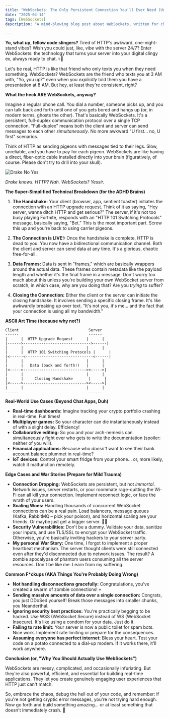 ```yaml
---
title: "WebSockets: The Only Persistent Connection You'll Ever Need (Until They Invent Telepathy)"
date: "2025-04-14"
tags: [WebSockets]
description: "A mind-blowing blog post about WebSockets, written for chaotic Gen Z engineers who are probably doomscrolling right now instead of actually working."

---
```


**Yo, what up, fellow code slingers?** Tired of HTTP's awkward, one-night-stand vibes? Wish you could just, like, *vibe* with the server 24/7? Enter WebSockets: the technology that turns your server into your digital clingy ex, always ready to chat. 💀🙏

Let's be real, HTTP is like that friend who only texts you when they need something. WebSockets? WebSockets are the friend who texts you at 3 AM with, "Yo, you up?" even when you *explicitly* told them you have a presentation at 8 AM.  But hey, at least they're consistent, right?

**What the heck ARE WebSockets, anyway?**

Imagine a regular phone call. You dial a number, someone picks up, and you can talk back and forth until one of you gets bored and hangs up (or, in modern terms, ghosts the other). That's basically WebSockets. It's a persistent, full-duplex communication protocol over a single TCP connection.  "Full-duplex" means both the client and server can send messages to each other *simultaneously*. No more awkward "U first... no, U first" scenarios.

Think of HTTP as sending pigeons with messages tied to their legs. Slow, unreliable, and you have to pay for each pigeon. WebSockets are like having a direct, fiber-optic cable installed directly into your brain (figuratively, of course. Please don't try to drill into your skull).

![Drake No Yes](https://i.imgflip.com/30b5in.jpg)

*Drake knows. HTTP? Nah. WebSockets? Yessir.*

**The Super-Simplified Technical Breakdown (for the ADHD Brains)**

1.  **The Handshake:**  Your client (browser, app, sentient toaster) initiates the connection with an HTTP upgrade request. Think of it as saying, "Hey server, wanna ditch HTTP and get serious?"  The server, if it's not too busy playing Fortnite, responds with an "HTTP 101 Switching Protocols" message, basically saying, "Bet." This is the most important part. Screw this up and you're back to using carrier pigeons.

2.  **The Connection is LIVE!:** Once the handshake is complete, HTTP is dead to you.  You now have a bidirectional communication channel.  Both the client and server can send data at any time.  It's a glorious, chaotic free-for-all.

3.  **Data Frames:**  Data is sent in "frames," which are basically wrappers around the actual data. These frames contain metadata like the payload length and whether it's the final frame in a message. Don't worry too much about this unless you're building your own WebSocket server from scratch, in which case, why are you doing that? Are you *trying* to suffer?

4.  **Closing the Connection:**  Either the client or the server can initiate the closing handshake. It involves sending a specific closing frame.  It's like awkwardly breaking up over text. "It's not you, it's me... and the fact that your connection is using all my bandwidth."

**ASCII Art Time (because why not?)**

```
Client                               Server
------                               ------
|      |  HTTP Upgrade Request      |      |
|------>------------------------------>------|
|      |                            |      |
|      |  HTTP 101 Switching Protocols |      |
|<------<------------------------------<------|
|      |                            |      |
|      |   Data (back and forth!)   |      |
|<----->----------------------------><----->|
|      |                            |      |
|      |     Closing Handshake       |      |
|<----->----------------------------><----->|
|      |                            |      |
------                               ------
```

**Real-World Use Cases (Beyond Chat Apps, Duh)**

*   **Real-time dashboards:** Imagine tracking your crypto portfolio crashing in real-time. Fun times!
*   **Multiplayer games:**  So your character can die instantaneously instead of with a slight delay.  Efficiency!
*   **Collaborative editing:**  So you and your arch-nemesis can simultaneously fight over who gets to write the documentation (spoiler: neither of you will).
*   **Financial applications:**  Because who *doesn't* want to see their bank account balance plummet in real-time?
*   **IoT devices:**  Control your smart fridge from your phone... or, more likely, watch it malfunction remotely.

**Edge Cases and War Stories (Prepare for Mild Trauma)**

*   **Connection Dropping:**  WebSockets are persistent, but not *immortal*. Network issues, server restarts, or your roommate rage-quitting the Wi-Fi can all kill your connection. Implement reconnect logic, or face the wrath of your users.
*   **Scaling Woes:**  Handling thousands of concurrent WebSocket connections can be a real pain.  Load balancers, message queues (Kafka, RabbitMQ – pick your poison), and horizontal scaling are your friends.  Or maybe just get a bigger server.  🤷‍♀️
*   **Security Vulnerabilities:**  Don't be a dummy.  Validate your data, sanitize your inputs, and use TLS/SSL to encrypt your WebSocket traffic.  Otherwise, you're basically inviting hackers to your server party.
*   **My personal War Story:** One time, I forgot to implement a proper heartbeat mechanism.  The server thought clients were still connected even after they'd disconnected due to network issues.  The result?  A zombie apocalypse of phantom users consuming all the server resources.  Don't be like me.  Learn from my suffering.

**Common F\*ckups (AKA Things You're Probably Doing Wrong)**

*   **Not handling disconnections gracefully:** Congratulations, you've created a swarm of zombie connections! 💀
*   **Sending massive amounts of data over a single connection:**  Congrats, you just DDoSed yourself! Break those messages into smaller chunks, you Neanderthal.
*   **Ignoring security best practices:**  You're practically begging to be hacked.  Use WSS (WebSocket Secure) instead of WS (WebSocket Insecure).  It's like using a condom for your data.  Just do it.
*   **Failing to rate limit:**  Your server is now a public toilet for spam bots.  Nice work. Implement rate limiting or prepare for the consequences.
*   **Assuming everyone has perfect internet:** Bless your heart.  Test your code on a potato connected to a dial-up modem. If it works there, it'll work anywhere.

**Conclusion (or, "Why You Should Actually Use WebSockets")**

WebSockets are messy, complicated, and occasionally infuriating. But they're also powerful, efficient, and essential for building real-time applications. They let you create genuinely engaging user experiences that HTTP just can't match.

So, embrace the chaos, debug the hell out of your code, and remember:  if you're not getting cryptic error messages, you're not trying hard enough. Now go forth and build something amazing... or at least something that doesn't immediately crash. 🫡

